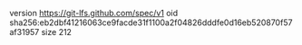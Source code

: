 version https://git-lfs.github.com/spec/v1
oid sha256:eb2dbf41216063ce9facde31f1100a2f04826dddfe0d16eb520870f57af31957
size 212
